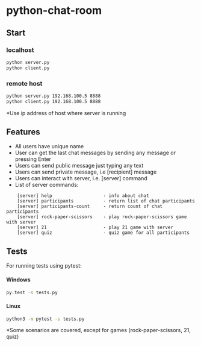 # python-chat-room
## Start
### localhost
```bash
python server.py
python client.py
```
### remote host
```bash
python server.py 192.168.100.5 8888
python client.py 192.168.100.5 8888
```
*Use ip address of host where server is running
## Features
- All users have unique name
- User can get the last chat messages by sending any message or pressing Enter
- Users can send public message just typing any text
- Users can send private message, i.e [recipient] message
- Users can interact with server, i.e. [server] command
- List of server commands:
```
    [server] help                   - info about chat
    [server] participants           - return list of chat participants
    [server] participants-count     - return count of chat participants
    [server] rock-paper-scissors    - play rock-paper-scissors game with server
    [server] 21                     - play 21 game with server
    [server] quiz                   - quiz game for all participants
```

## Tests
For running tests using pytest:
#### Windows
```bash
py.test -s tests.py
```
#### Linux
```bash
python3 -m pytest -s tests.py
```
*Some scenarios are covered, except for games (rock-paper-scissors, 21, quiz)
